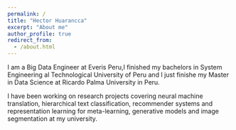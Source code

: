 ```yaml
---
permalink: /
title: "Hector Huarancca"
excerpt: "About me"
author_profile: true
redirect_from: 
  - /about.html
---
```


I am a Big Data Engineer at Everis Peru,I finished my bachelors in System Engineering al Technological University of Peru and I just finishe my Master in Data Science at Ricardo Palma University in Peru.

I have been working on research projects covering neural machine translation, hierarchical text classification, recommender systems and representation learning for meta-learning, generative models and image segmentation at my university.


